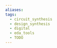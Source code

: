 ```yaml
---
aliases: 
tags:
  - circuit_synthesis
  - design_synthesis
  - digital
  - eda_tools
  - TODO
---
```

